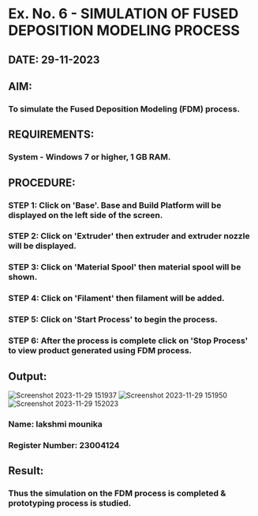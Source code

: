 # Ex. No. 6 - SIMULATION OF FUSED DEPOSITION MODELING PROCESS

## DATE:  29-11-2023
## AIM:
### To simulate the Fused Deposition Modeling (FDM) process.

## REQUIREMENTS:
### System - Windows 7 or higher, 1 GB RAM.


## PROCEDURE:
### STEP 1: Click on 'Base'. Base and Build Platform will be displayed on the left side of the screen.
### STEP 2: Click on 'Extruder' then extruder and extruder nozzle will be displayed.
### STEP 3: Click on 'Material Spool' then material spool will be shown.
### STEP 4: Click on 'Filament' then filament will be added.
### STEP 5: Click on 'Start Process' to begin the process.
### STEP 6: After the process is complete click on 'Stop Process' to view product generated using FDM process.

## Output:
![Screenshot 2023-11-29 151937](https://github.com/mounika2005/Ex.-No---6.-SIMULATION-OF-FUSED-DEPOSITION-MODELING-PROCESS/assets/145633112/e934e93c-a097-4a64-8f15-891caf738d9f)
![Screenshot 2023-11-29 151950](https://github.com/mounika2005/Ex.-No---6.-SIMULATION-OF-FUSED-DEPOSITION-MODELING-PROCESS/assets/145633112/fac6fcd9-f2e3-4086-a029-5edbcc47157d)
![Screenshot 2023-11-29 152023](https://github.com/mounika2005/Ex.-No---6.-SIMULATION-OF-FUSED-DEPOSITION-MODELING-PROCESS/assets/145633112/b52f4a33-7ea2-4624-81db-6b0511dbaba1)


### Name: lakshmi mounika
### Register Number: 23004124

## Result:

### Thus the simulation on the FDM process is completed & prototyping process is studied.
